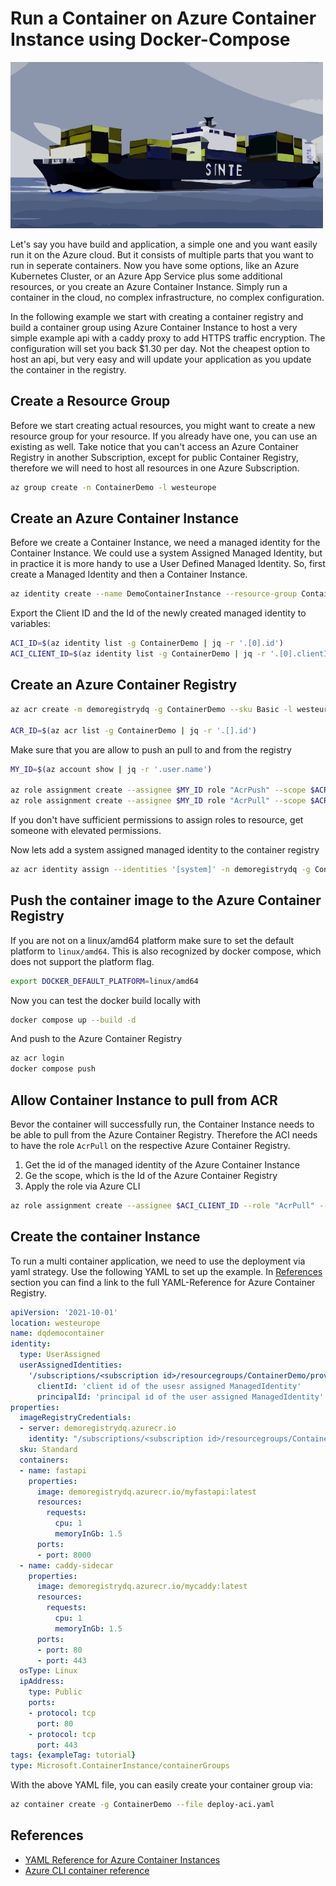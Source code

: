 # Run a Container on Azure Container Instance using Docker-Compose

![Container ship sailing the seas](/assets/container_ship_minimal.png)

Let's say you have build and application, a simple one and you want easily run it on the Azure cloud. But it consists of multiple parts that you want to run in seperate containers. Now you have some options, like an Azure Kubernetes Cluster, or an Azure App Service plus some additional resources, or you create an Azure Container Instance. Simply run a container in the cloud, no complex infrastructure, no complex configuration.

In the following example we start with creating a container registry and build a container group using Azure Container Instance to host a very simple example api with a caddy proxy to add HTTPS traffic encryption. The configuration will set you back $1.30 per day. Not the cheapest option to host an api, but very easy and will update your application as you update the container in the registry.

## Create a Resource Group

Before we start creating actual resources, you might want to create a new
resource group for your resource. If you already have one, you can use an
existing as well. Take notice that you can't access an Azure Container Registry in
another Subscription, except for public Container Registry, therefore we will need to host all resources in one Azure Subscription.

```bash
az group create -n ContainerDemo -l westeurope
```

## Create an Azure Container Instance

Before we create a Container Instance, we need a managed identity for the
Container Instance. We could use a system Assigned Managed Identity, but in
practice it is more handy to use a User Defined Managed Identity. So, first
create a Managed Identity and then a Container Instance.

```bash
az identity create --name DemoContainerInstance --resource-group ContainerDemo
```

Export the Client ID and the Id of the newly created managed identity to variables:

```bash
ACI_ID=$(az identity list -g ContainerDemo | jq -r '.[0].id')
ACI_CLIENT_ID=$(az identity list -g ContainerDemo | jq -r '.[0].clientId')
```

## Create an Azure Container Registry

```bash
az acr create -m demoregistrydq -g ContainerDemo --sku Basic -l westeurope

ACR_ID=$(az acr list -g ContainerDemo | jq -r '.[].id')
```

Make sure that you are allow to push an pull to and from the registry

```bash
MY_ID=$(az account show | jq -r '.user.name')

az role assignment create --assignee $MY_ID role "AcrPush" --scope $ACR_ID
az role assignment create --assignee $MY_ID role "AcrPull" --scope $ACR_ID
```

If you don't have sufficient permissions to assign roles to resource, get someone with elevated permissions.

Now lets add a system assigned managed identity to the container registry

```bash
az acr identity assign --identities '[system]' -n demoregistrydq -g ContainerDemo
```

## Push the container image to the Azure Container Registry

If you are not on a linux/amd64 platform make sure to set the default platform
to `linux/amd64`. This is also recognized by docker compose, which does not
support the platform flag.

```bash
export DOCKER_DEFAULT_PLATFORM=linux/amd64
```

Now you can test the docker build locally with

```bash
docker compose up --build -d
```

And push to the Azure Container Registry

```bash
az acr login
docker compose push
```

## Allow Container Instance to pull from ACR

Bevor the container will successfully run, the Container Instance needs to be
able to pull from the Azure Container Registry. Therefore the ACI needs to have
the role `AcrPull` on the respective Azure Container Registry.

1. Get the id of the managed identity of the Azure Container Instance
2. Ge the scope, which is the Id of the Azure Container Registry
3. Apply the role via Azure CLI

```bash
az role assignment create --assignee $ACI_CLIENT_ID --role "AcrPull" --scope $ACR_ID
```

## Create the container Instance

To run a multi container application, we need to use the deployment via yaml strategy. Use the following YAML to set up the example. In [References](#references) section you can find a link to the full YAML-Reference for Azure Container Registry.

```yaml
apiVersion: '2021-10-01'
location: westeurope
name: dqdemocontainer
identity:
  type: UserAssigned
  userAssignedIdentities:
    '/subscriptions/<subscription id>/resourcegroups/ContainerDemo/providers/Microsoft.ManagedIdentity/userAssignedIdentities/DQDemoContainer':
      clientId: 'client id of the usesr assigned ManagedIdentity'
      principalId: 'principal id of the user assigned ManagedIdentity'
properties:
  imageRegistryCredentials:
  - server: demoregistrydq.azurecr.io
    identity: "/subscriptions/<subscription id>/resourcegroups/ContainerDemo/providers/Microsoft.ManagedIdentity/userAssignedIdentities/DQDemoContainer"
  sku: Standard
  containers:
  - name: fastapi
    properties:
      image: demoregistrydq.azurecr.io/myfastapi:latest
      resources:
        requests:
          cpu: 1
          memoryInGb: 1.5
      ports:
      - port: 8000
  - name: caddy-sidecar
    properties:
      image: demoregistrydq.azurecr.io/mycaddy:latest
      resources:
        requests:
          cpu: 1
          memoryInGb: 1.5
      ports:
      - port: 80
      - port: 443
  osType: Linux
  ipAddress:
    type: Public
    ports:
    - protocol: tcp
      port: 80
    - protocol: tcp
      port: 443
tags: {exampleTag: tutorial}
type: Microsoft.ContainerInstance/containerGroups
```

With the above YAML file, you can easily create your container group via:

```bash
az container create -g ContainerDemo --file deploy-aci.yaml
```

## References

- [YAML Reference for Azure Container Instances](https://learn.microsoft.com/en-us/azure/container-instances/container-instances-reference-yaml)
- [Azure CLI container reference](https://learn.microsoft.com/en-us/cli/azure/container?view=azure-cli-latest)
